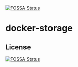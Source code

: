 [![FOSSA Status](https://app.fossa.io/api/projects/git%2Bgithub.com%2F2n2b1%2Fdocker-storage.svg?type=shield)](https://app.fossa.io/projects/git%2Bgithub.com%2F2n2b1%2Fdocker-storage?ref=badge_shield)

# docker-storage

## License
[![FOSSA Status](https://app.fossa.io/api/projects/git%2Bgithub.com%2F2n2b1%2Fdocker-storage.svg?type=large)](https://app.fossa.io/projects/git%2Bgithub.com%2F2n2b1%2Fdocker-storage?ref=badge_large)
